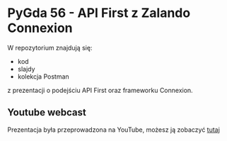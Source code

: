 # PyGda 56 - API First z Zalando Connexion

W repozytorium znajdują się:
- kod 
- slajdy 
- kolekcja Postman

z prezentacji o podejściu API First oraz frameworku Connexion.

## Youtube webcast
Prezentacja była przeprowadzona na YouTube, możesz ją zobaczyć [tutaj](https://www.youtube.com/watch?v=XVUEq1CRkHg)


